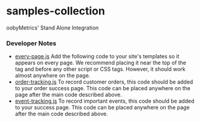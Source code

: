 samples-collection
============================

oobyMetrics' Stand Alone Integration

### Developer Notes
- [every-page.js](every-page.js) Add the following code to your site's templates so it appears on every page. We recommend placing it near the top of the <head> tag and before any other script or CSS tags. However, it should work almost anywhere on the page.
- [order-tracking.js](order-tracking.js) To record customer orders, this code should be added to your order success page. This code can be placed anywhere on the page after the main code described above.
- [event-tracking.js](event-tracking.js) To record important events, this code should be added to your success page. This code can be placed anywhere on the page after the main code described above.

